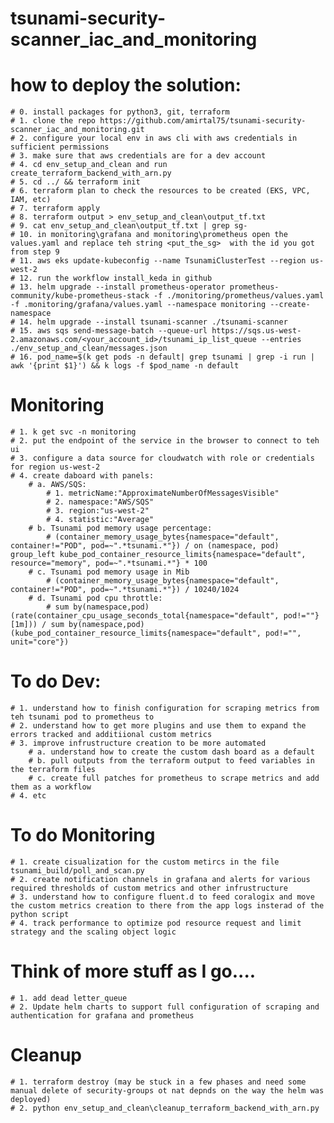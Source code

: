# tsunami-security-scanner_iac_and_monitoring

# how to deploy the solution:
    # 0. install packages for python3, git, terraform
    # 1. clone the repo https://github.com/amirtal75/tsunami-security-scanner_iac_and_monitoring.git
    # 2. configure your local env in aws cli with aws credentials in sufficient permissions
    # 3. make sure that aws credentials are for a dev account
    # 4. cd env_setup_and_clean and run create_terraform_backend_with_arn.py 
    # 5. cd ../ && terraform init
    # 6. terraform plan to check the resources to be created (EKS, VPC, IAM, etc)
    # 7. terraform apply
    # 8. terraform output > env_setup_and_clean\output_tf.txt
    # 9. cat env_setup_and_clean\output_tf.txt | grep sg-
    # 10. in monitoring\grafana and monitoring\prometheus open the values.yaml and replace teh string <put_the_sg>  with the id you got from step 9
    # 11. aws eks update-kubeconfig --name TsunamiClusterTest --region us-west-2
    # 12. run the workflow install_keda in github
    # 13. helm upgrade --install prometheus-operator prometheus-community/kube-prometheus-stack -f ./monitoring/prometheus/values.yaml -f .monitoring/grafana/values.yaml --namespace monitoring --create-namespace
    # 14. helm upgrade --install tsunami-scanner ./tsunami-scanner
    # 15. aws sqs send-message-batch --queue-url https://sqs.us-west-2.amazonaws.com/<your_account_id>/tsunami_ip_list_queue --entries ./env_setup_and_clean/messages.json
    # 16. pod_name=$(k get pods -n default| grep tsunami | grep -i run | awk '{print $1}') && k logs -f $pod_name -n default 
# Monitoring   
    # 1. k get svc -n monitoring
    # 2. put the endpoint of the service in the browser to connect to teh ui
    # 3. configure a data source for cloudwatch with role or credentials for region us-west-2
    # 4. create daboard with panels:
        # a. AWS/SQS:
            # 1. metricName:"ApproximateNumberOfMessagesVisible"
            # 2. namespace:"AWS/SQS"
            # 3. region:"us-west-2"
            # 4. statistic:"Average"
        # b. Tsunami pod memory usage percentage:
            # (container_memory_usage_bytes{namespace="default", container!="POD", pod=~".*tsunami.*"}) / on (namespace, pod) group_left kube_pod_container_resource_limits{namespace="default", resource="memory", pod=~".*tsunami.*"} * 100
        # c. Tsunami pod memory usage in Mib
            # (container_memory_usage_bytes{namespace="default", container!="POD", pod=~".*tsunami.*"}) / 10240/1024
        # d. Tsunami pod cpu throttle:
            # sum by(namespace,pod)(rate(container_cpu_usage_seconds_total{namespace="default", pod!=""}[1m])) / sum by(namespace,pod)(kube_pod_container_resource_limits{namespace="default", pod!="", unit="core"})

# To do Dev:  
    # 1. understand how to finish configuration for scraping metrics from teh tsunami pod to prometheus to 
    # 2. understand how to get more plugins and use them to expand the errors tracked and additiional custom metrics   
    # 3. improve infrustructure creation to be more automated
        # a. understand how to create the custom dash board as a default
        # b. pull outputs from the terraform output to feed variables in the terraform files
        # c. create full patches for prometheus to scrape metrics and add them as a workflow
    # 4. etc
# To do Monitoring
    # 1. create cisualization for the custom metircs in the file tsunami_build/poll_and_scan.py 
    # 2. create notification channels in grafana and alerts for various required thresholds of custom metrics and other infrustructure
    # 3. understand how to configure fluent.d to feed coralogix and move the custom metrics creation to there from the app logs insterad of the python script
    # 4. track performance to optimize pod resource request and limit strategy and the scaling object logic
# Think of more stuff as I go....
    # 1. add dead letter_queue
    # 2. Update helm charts to support full configuration of scraping and authentication for grafana and prometheus
# Cleanup
    # 1. terraform destroy (may be stuck in a few phases and need some manual delete of security-groups ot nat depnds on the way the helm was deployed)
    # 2. python env_setup_and_clean\cleanup_terraform_backend_with_arn.py

